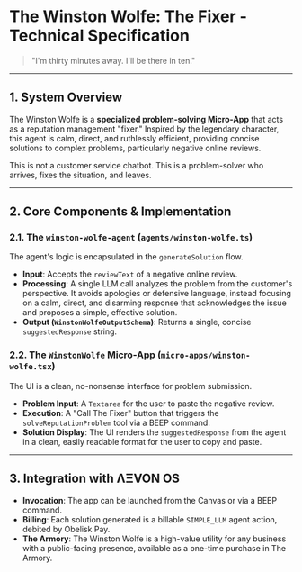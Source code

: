# The Winston Wolfe: The Fixer - Technical Specification

> "I'm thirty minutes away. I'll be there in ten."

---

## 1. System Overview

The Winston Wolfe is a **specialized problem-solving Micro-App** that acts as a reputation management "fixer." Inspired by the legendary character, this agent is calm, direct, and ruthlessly efficient, providing concise solutions to complex problems, particularly negative online reviews.

This is not a customer service chatbot. This is a problem-solver who arrives, fixes the situation, and leaves.

---

## 2. Core Components & Implementation

### 2.1. The `winston-wolfe-agent` (`agents/winston-wolfe.ts`)
The agent's logic is encapsulated in the `generateSolution` flow.
- **Input**: Accepts the `reviewText` of a negative online review.
- **Processing**: A single LLM call analyzes the problem from the customer's perspective. It avoids apologies or defensive language, instead focusing on a calm, direct, and disarming response that acknowledges the issue and proposes a simple, effective solution.
- **Output (`WinstonWolfeOutputSchema`)**: Returns a single, concise `suggestedResponse` string.

### 2.2. The `WinstonWolfe` Micro-App (`micro-apps/winston-wolfe.tsx`)
The UI is a clean, no-nonsense interface for problem submission.
- **Problem Input**: A `Textarea` for the user to paste the negative review.
- **Execution**: A "Call The Fixer" button that triggers the `solveReputationProblem` tool via a BEEP command.
- **Solution Display**: The UI renders the `suggestedResponse` from the agent in a clean, easily readable format for the user to copy and paste.

---

## 3. Integration with ΛΞVON OS

- **Invocation**: The app can be launched from the Canvas or via a BEEP command.
- **Billing**: Each solution generated is a billable `SIMPLE_LLM` agent action, debited by Obelisk Pay.
- **The Armory**: The Winston Wolfe is a high-value utility for any business with a public-facing presence, available as a one-time purchase in The Armory.
